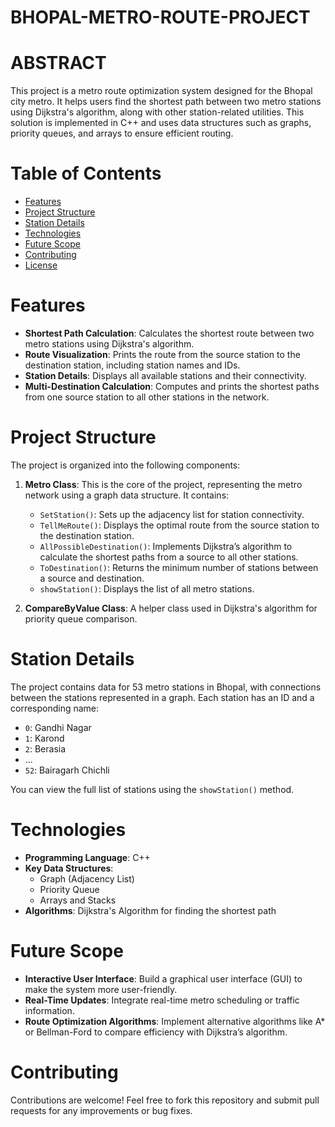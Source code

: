 # BHOPAL-METRO-ROUTE-PROJECT
# ABSTRACT
This project is a metro route optimization system designed for the Bhopal city metro. It helps users find the shortest path between two metro stations using Dijkstra's algorithm, along with other station-related utilities. This solution is implemented in C++ and uses data structures such as graphs, priority queues, and arrays to ensure efficient routing.

# Table of Contents
- [Features](#features)
- [Project Structure](#project-structure)
- [Station Details](#station-details)
- [Technologies](#technologies)
- [Future Scope](#future-scope)
- [Contributing](#contributing)
- [License](#license)

# Features

- **Shortest Path Calculation**: Calculates the shortest route between two metro stations using Dijkstra's algorithm.
- **Route Visualization**: Prints the route from the source station to the destination station, including station names and IDs.
- **Station Details**: Displays all available stations and their connectivity.
- **Multi-Destination Calculation**: Computes and prints the shortest paths from one source station to all other stations in the network.

# Project Structure

The project is organized into the following components:

1. **Metro Class**: This is the core of the project, representing the metro network using a graph data structure. It contains:
   - `SetStation()`: Sets up the adjacency list for station connectivity.
   - `TellMeRoute()`: Displays the optimal route from the source station to the destination station.
   - `AllPossibleDestination()`: Implements Dijkstra’s algorithm to calculate the shortest paths from a source to all other stations.
   - `ToDestination()`: Returns the minimum number of stations between a source and destination.
   - `showStation()`: Displays the list of all metro stations.

2. **CompareByValue Class**: A helper class used in Dijkstra's algorithm for priority queue comparison.

# Station Details

The project contains data for 53 metro stations in Bhopal, with connections between the stations represented in a graph. Each station has an ID and a corresponding name:

- `0`: Gandhi Nagar
- `1`: Karond
- `2`: Berasia
- ...
- `52`: Bairagarh Chichli

You can view the full list of stations using the `showStation()` method.

# Technologies

- **Programming Language**: C++
- **Key Data Structures**:
  - Graph (Adjacency List)
  - Priority Queue
  - Arrays and Stacks
- **Algorithms**: Dijkstra's Algorithm for finding the shortest path



# Future Scope

- **Interactive User Interface**: Build a graphical user interface (GUI) to make the system more user-friendly.
- **Real-Time Updates**: Integrate real-time metro scheduling or traffic information.
- **Route Optimization Algorithms**: Implement alternative algorithms like A* or Bellman-Ford to compare efficiency with Dijkstra’s algorithm.

# Contributing

Contributions are welcome! Feel free to fork this repository and submit pull requests for any improvements or bug fixes.


